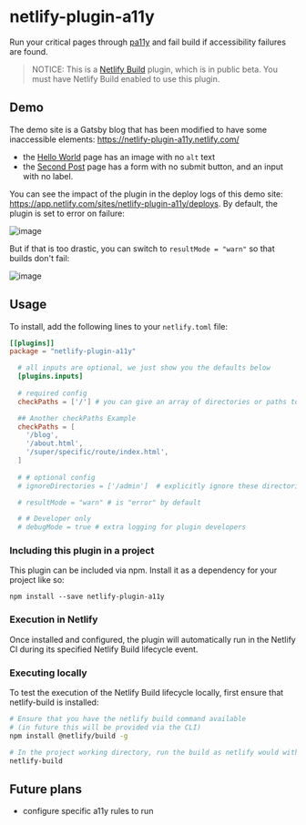 # netlify-plugin-a11y

Run your critical pages through [pa11y](https://github.com/pa11y/pa11y) and fail build if accessibility failures are found.

> NOTICE: This is a [Netlify Build](https://github.com/netlify/build) plugin, which is in public beta. You must have Netlify Build enabled to use this plugin.

## Demo

The demo site is a Gatsby blog that has been modified to have some inaccessible elements: https://netlify-plugin-a11y.netlify.com/

- the [Hello World](https://netlify-plugin-a11y.netlify.com/hello-world/) page has an image with no `alt` text
- the [Second Post](https://netlify-plugin-a11y.netlify.com/my-second-post/) page has a form with no submit button, and an input with no label.

You can see the impact of the plugin in the deploy logs of this demo site: https://app.netlify.com/sites/netlify-plugin-a11y/deploys. By default, the plugin is set to error on failure:


![image](https://user-images.githubusercontent.com/6764957/77147207-226b8600-6a63-11ea-91b2-2de449ef6682.png)


But if that is too drastic, you can switch to `resultMode = "warn"` so that builds don't fail:

![image](https://user-images.githubusercontent.com/6764957/77147811-8b073280-6a64-11ea-834d-6b872e543e23.png)


## Usage

To install, add the following lines to your `netlify.toml` file:

```toml
[[plugins]]
package = "netlify-plugin-a11y"

  # all inputs are optional, we just show you the defaults below
  [plugins.inputs]
  
  # required config
  checkPaths = ['/'] # you can give an array of directories or paths to html files, that you want to run a11y checks on

  ## Another checkPaths Example 
  checkPaths = [
    '/blog',
    '/about.html',
    '/super/specific/route/index.html',
  ]
  
  # # optional config
  # ignoreDirectories = ['/admin']  # explicitly ignore these directories

  # resultMode = "warn" # is "error" by default

  # # Developer only
  # debugMode = true # extra logging for plugin developers
```

### Including this plugin in a project

This plugin can be included via npm. Install it as a dependency for your project like so:

```
npm install --save netlify-plugin-a11y
```

### Execution in Netlify

Once installed and configured, the plugin will automatically run in the Netlify CI during its specified Netlify Build lifecycle event.

### Executing locally

To test the execution of the Netlify Build lifecycle locally, first ensure that netlify-build is installed:

```bash
# Ensure that you have the netlify build command available
# (in future this will be provided via the CLI)
npm install @netlify/build -g

# In the project working directory, run the build as netlify would with the build bot
netlify-build
```

## Future plans

- configure specific a11y rules to run
